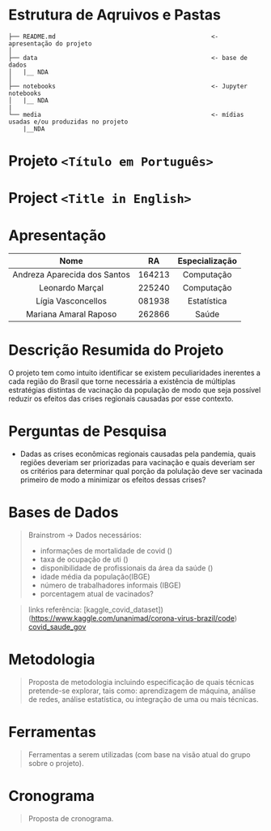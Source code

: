 # Estrutura de Aqruivos e Pastas

```
├── README.md                                           <- apresentação do projeto
│
├── data                                                <- base de dados
│   |__ NDA                                             
│
├── notebooks                                           <- Jupyter notebooks
│   |__ NDA
|
└── media                                               <- mídias usadas e/ou produzidas no projeto
    |__NDA
```

# Projeto `<Título em Português>`
# Project `<Title in English>`

# Apresentação

| Nome  | RA | Especialização |
| :---: | :-: | :-----------: |
| Andreza Aparecida dos Santos | 164213  | Computação |
| Leonardo Marçal  | 225240 | Computação |
| Lígia Vasconcellos  | 081938 | Estatística |
| Mariana Amaral Raposo  | 262866 | Saúde |

# Descrição Resumida do Projeto

O projeto tem como intuito identificar se existem peculiaridades
inerentes a cada região do Brasil que torne necessária a existência de 
múltiplas estratégias distintas de vacinação da população de modo 
que seja possível reduzir os efeitos das crises regionais causadas por esse contexto.

# Perguntas de Pesquisa

* Dadas as crises econômicas regionais causadas pela pandemia, 
quais regiões deveriam ser priorizadas para vacinação e quais deveriam ser os critérios para 
determinar qual porção da polulação deve ser vacinada primeiro de modo a minimizar os efeitos dessas crises?

# Bases de Dados
> Brainstrom -> Dados necessários:
> * informações de mortalidade de covid ()
> * taxa de ocupação de uti ()
> * disponibilidade de profissionais da área da saúde ()
> * idade média da população(IBGE)
> * número de trabalhadores informais (IBGE)
> * porcentagem atual de vacinados?

> links referência: 
> [kaggle_covid_dataset])(https://www.kaggle.com/unanimad/corona-virus-brazil/code)
> [covid_saude_gov](https://covid.saude.gov.br/)

# Metodologia
> Proposta de metodologia incluindo especificação de quais técnicas pretende-se explorar, tais como: aprendizagem de máquina, análise de redes, análise estatística, ou integração de uma ou mais técnicas.

# Ferramentas
> Ferramentas a serem utilizadas (com base na visão atual do grupo sobre o projeto).

# Cronograma
> Proposta de cronograma.
